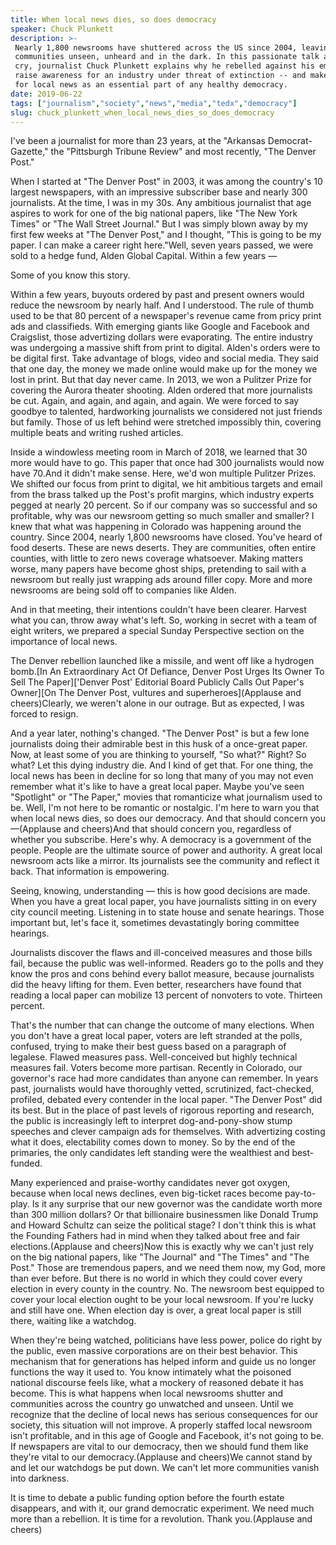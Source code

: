 ```yaml
---
title: When local news dies, so does democracy
speaker: Chuck Plunkett
description: >-
 Nearly 1,800 newsrooms have shuttered across the US since 2004, leaving many
 communities unseen, unheard and in the dark. In this passionate talk and rallying
 cry, journalist Chuck Plunkett explains why he rebelled against his employer to
 raise awareness for an industry under threat of extinction -- and makes the case
 for local news as an essential part of any healthy democracy.
date: 2019-06-22
tags: ["journalism","society","news","media","tedx","democracy"]
slug: chuck_plunkett_when_local_news_dies_so_does_democracy
---
```


I've been a journalist for more than 23 years, at the "Arkansas Democrat-Gazette," the
"Pittsburgh Tribune Review" and most recently, "The Denver Post."

When I started at "The Denver Post" in 2003, it was among the country's 10 largest
newspapers, with an impressive subscriber base and nearly 300 journalists. At the time, I
was in my 30s. Any ambitious journalist that age aspires to work for one of the big
national papers, like "The New York Times" or "The Wall Street Journal." But I was simply
blown away by my first few weeks at "The Denver Post," and I thought, "This is going to be
my paper. I can make a career right here."Well, seven years passed, we were sold to a
hedge fund, Alden Global Capital. Within a few years —

Some of you know this story.

Within a few years, buyouts ordered by past and present owners would reduce the newsroom
by nearly half. And I understood. The rule of thumb used to be that 80 percent of a
newspaper's revenue came from pricy print ads and classifieds. With emerging giants like
Google and Facebook and Craigslist, those advertizing dollars were evaporating. The entire
industry was undergoing a massive shift from print to digital. Alden's orders were to be
digital first. Take advantage of blogs, video and social media. They said that one day,
the money we made online would make up for the money we lost in print. But that day never
came. In 2013, we won a Pulitzer Prize for covering the Aurora theater shooting. Alden
ordered that more journalists be cut. Again, and again, and again, and again. We were
forced to say goodbye to talented, hardworking journalists we considered not just friends
but family. Those of us left behind were stretched impossibly thin, covering multiple
beats and writing rushed articles.

Inside a windowless meeting room in March of 2018, we learned that 30 more would have to
go. This paper that once had 300 journalists would now have 70.And it didn't make sense.
Here, we'd won multiple Pulitzer Prizes. We shifted our focus from print to digital, we
hit ambitious targets and email from the brass talked up the Post's profit margins, which
industry experts pegged at nearly 20 percent. So if our company was so successful and so
profitable, why was our newsroom getting so much smaller and smaller? I knew that what was
happening in Colorado was happening around the country. Since 2004, nearly 1,800 newsrooms
have closed. You've heard of food deserts. These are news deserts. They are communities,
often entire counties, with little to zero news coverage whatsoever. Making matters worse,
many papers have become ghost ships, pretending to sail with a newsroom but really just
wrapping ads around filler copy. More and more newsrooms are being sold off to companies
like Alden.

And in that meeting, their intentions couldn't have been clearer. Harvest what you can,
throw away what's left. So, working in secret with a team of eight writers, we prepared a
special Sunday Perspective section on the importance of local news.

The Denver rebellion launched like a missile, and went off like a hydrogen bomb.[In An
Extraordinary Act Of Defiance, Denver Post Urges Its Owner To Sell The Paper]['Denver
Post' Editorial Board Publicly Calls Out Paper's Owner][On The Denver Post, vultures and
superheroes](Applause and cheers)Clearly, we weren't alone in our outrage. But as
expected, I was forced to resign.

And a year later, nothing's changed. "The Denver Post" is but a few lone journalists doing
their admirable best in this husk of a once-great paper. Now, at least some of you are
thinking to yourself, "So what?" Right? So what? Let this dying industry die. And I kind
of get that. For one thing, the local news has been in decline for so long that many of
you may not even remember what it's like to have a great local paper. Maybe you've seen
"Spotlight" or "The Paper," movies that romanticize what journalism used to be. Well, I'm
not here to be romantic or nostalgic. I'm here to warn you that when local news dies, so
does our democracy. And that should concern you —(Applause and cheers)And that should
concern you, regardless of whether you subscribe. Here's why. A democracy is a government
of the people. People are the ultimate source of power and authority. A great local
newsroom acts like a mirror. Its journalists see the community and reflect it back. That
information is empowering.

Seeing, knowing, understanding — this is how good decisions are made. When you have a great
local paper, you have journalists sitting in on every city council meeting. Listening in
to state house and senate hearings. Those important but, let's face it, sometimes
devastatingly boring committee hearings.

Journalists discover the flaws and ill-conceived measures and those bills fail, because
the public was well-informed. Readers go to the polls and they know the pros and cons
behind every ballot measure, because journalists did the heavy lifting for them. Even
better, researchers have found that reading a local paper can mobilize 13 percent of
nonvoters to vote. Thirteen percent.

That's the number that can change the outcome of many elections. When you don't have a
great local paper, voters are left stranded at the polls, confused, trying to make their
best guess based on a paragraph of legalese. Flawed measures pass. Well-conceived but
highly technical measures fail. Voters become more partisan. Recently in Colorado, our
governor's race had more candidates than anyone can remember. In years past, journalists
would have thoroughly vetted, scrutinized, fact-checked, profiled, debated every contender
in the local paper. "The Denver Post" did its best. But in the place of past levels of
rigorous reporting and research, the public is increasingly left to interpret
dog-and-pony-show stump speeches and clever campaign ads for themselves. With advertizing
costing what it does, electability comes down to money. So by the end of the primaries,
the only candidates left standing were the wealthiest and best-funded.

Many experienced and praise-worthy candidates never got oxygen, because when local news
declines, even big-ticket races become pay-to-play. Is it any surprise that our new
governor was the candidate worth more than 300 million dollars? Or that billionaire
businessmen like Donald Trump and Howard Schultz can seize the political stage? I don't
think this is what the Founding Fathers had in mind when they talked about free and fair
elections.(Applause and cheers)Now this is exactly why we can't just rely on the big
national papers, like "The Journal" and "The Times" and "The Post." Those are tremendous
papers, and we need them now, my God, more than ever before. But there is no world in
which they could cover every election in every county in the country. No. The newsroom
best equipped to cover your local election ought to be your local newsroom. If you're
lucky and still have one. When election day is over, a great local paper is still there,
waiting like a watchdog.

When they're being watched, politicians have less power, police do right by the public,
even massive corporations are on their best behavior. This mechanism that for generations
has helped inform and guide us no longer functions the way it used to. You know intimately
what the poisoned national discourse feels like, what a mockery of reasoned debate it has
become. This is what happens when local newsrooms shutter and communities across the
country go unwatched and unseen. Until we recognize that the decline of local news has
serious consequences for our society, this situation will not improve. A properly staffed
local newsroom isn't profitable, and in this age of Google and Facebook, it's not going to
be. If newspapers are vital to our democracy, then we should fund them like they're vital
to our democracy.(Applause and cheers)We cannot stand by and let our watchdogs be put
down. We can't let more communities vanish into darkness.

It is time to debate a public funding option before the fourth estate disappears, and with
it, our grand democratic experiment. We need much more than a rebellion. It is time for a
revolution. Thank you.(Applause and cheers)

<!--
ad_duration=3.33
comment_count=15
event="TEDxMileHigh"
external_duration=0
external_start_time=0
has_talk_citation=1
intro_duration=11.82
is_subtitle_required="False"
is_talk_featured="True"
language="en"
language_swap="False"
native_language="en"
number_of_related_talks=6
number_of_speakers=1
number_of_subtitled_videos=16
number_of_tags=6
number_of_talk_download_languages=16
number_of_talk_more_resources=0
number_of_talk_recommendations=1
number_of_talks_take_actions=0
post_ad_duration=0.83
published_timestamp="2020-03-03 16:18:10"
recording_date="2019-06-22"
speaker_description="Journalist"
speaker_is_published=1
speaker_name="Chuck Plunkett"
talk_more_resources=[]
talk_name="When local news dies, so does democracy"
talk_recommendations_blurb="More resources curated by Chuck Plunkett"
talks_tags=["journalism","society","news","media","tedx","democracy"]
talks_take_action=[]
url_audio="https://download.ted.com/talks/ChuckPlunkett_2019X.mp3?apikey=acme-roadrunner"
url_photo_speaker="https://pe.tedcdn.com/images/ted/2ba8d77eb9ff555a46bd287a45fdc6161454fe65_254x191.jpg"
url_photo_talk="https://s3.amazonaws.com/talkstar-photos/uploads/8274527f-4abf-4348-99ff-64cf2fe1bc2c/ChuckPlunkett_2019X-embed.jpg"
url_webpage="https://www.ted.com/talks/chuck_plunkett_when_local_news_dies_so_does_democracy"
video_type_name="TEDx Talk"
-->
